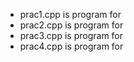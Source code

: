 * prac1.cpp is program for <br>
* prac2.cpp is program for <br>
* prac3.cpp is program for <br>
* prac4.cpp is program for <br>
